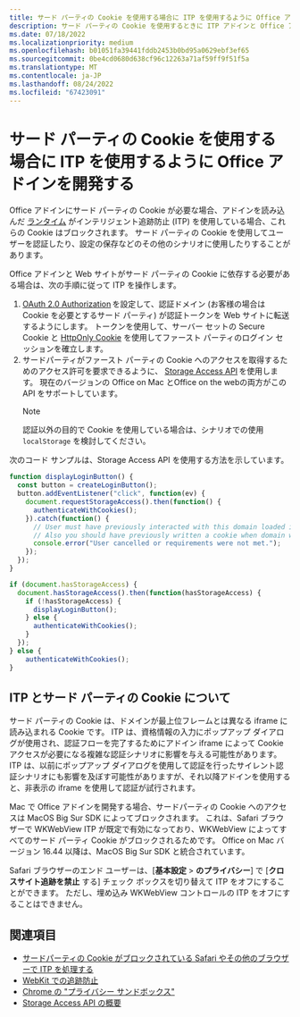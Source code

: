 ```yaml
---
title: サード パーティの Cookie を使用する場合に ITP を使用するように Office アドインを開発する
description: サード パーティの Cookie を使用するときに ITP アドインと Office アドインを操作する方法
ms.date: 07/18/2022
ms.localizationpriority: medium
ms.openlocfilehash: b01051fa39441fddb2453b0bd95a0629ebf3ef65
ms.sourcegitcommit: 0be4cd0680d638cf96c12263a71af59ff9f51f5a
ms.translationtype: MT
ms.contentlocale: ja-JP
ms.lasthandoff: 08/24/2022
ms.locfileid: "67423091"
---
```

# <a name="develop-your-office-add-in-to-work-with-itp-when-using-third-party-cookies"></a>サード パーティの Cookie を使用する場合に ITP を使用するように Office アドインを開発する

Office アドインにサード パーティの Cookie が必要な場合、アドインを読み込んだ [ランタイム](../testing/runtimes.md) がインテリジェント追跡防止 (ITP) を使用している場合、これらの Cookie はブロックされます。 サード パーティの Cookie を使用してユーザーを認証したり、設定の保存などのその他のシナリオに使用したりすることがあります。

Office アドインと Web サイトがサード パーティの Cookie に依存する必要がある場合は、次の手順に従って ITP を操作します。

1. [OAuth 2.0 Authorization](https://tools.ietf.org/html/rfc6749) を設定して、認証ドメイン (お客様の場合は Cookie を必要とするサード パーティ) が認証トークンを Web サイトに転送するようにします。 トークンを使用して、サーバー セットの Secure Cookie と [HttpOnly Cookie](https://developer.mozilla.org/docs/Web/HTTP/Cookies#Secure_and_HttpOnly_cookies) を使用してファースト パーティのログイン セッションを確立します。
1. サードパーティがファースト パーティの Cookie へのアクセスを取得するためのアクセス許可を要求できるように、 [Storage Access API](https://webkit.org/blog/8124/introducing-storage-access-api/) を使用します。 現在のバージョンの Office on Mac とOffice on the webの両方がこの API をサポートしています。
    > [!NOTE]
    > 認証以外の目的で Cookie を使用している場合は、シナリオでの使用 `localStorage` を検討してください。

次のコード サンプルは、Storage Access API を使用する方法を示しています。

```javascript
function displayLoginButton() {
  const button = createLoginButton();
  button.addEventListener("click", function(ev) {
    document.requestStorageAccess().then(function() {
      authenticateWithCookies(); 
    }).catch(function() {
      // User must have previously interacted with this domain loaded in a top frame
      // Also you should have previously written a cookie when domain was loaded in the top frame
      console.error("User cancelled or requirements were not met.");
    });
  });
}

if (document.hasStorageAccess) { 
  document.hasStorageAccess().then(function(hasStorageAccess) { 
    if (!hasStorageAccess) { 
      displayLoginButton(); 
    } else { 
      authenticateWithCookies(); 
    } 
  }); 
} else { 
    authenticateWithCookies(); 
} 
```

## <a name="about-itp-and-third-party-cookies"></a>ITP とサード パーティの Cookie について

サード パーティの Cookie は、ドメインが最上位フレームとは異なる iframe に読み込まれる Cookie です。 ITP は、資格情報の入力にポップアップ ダイアログが使用され、認証フローを完了するためにアドイン iframe によって Cookie アクセスが必要になる複雑な認証シナリオに影響を与える可能性があります。 ITP は、以前にポップアップ ダイアログを使用して認証を行ったサイレント認証シナリオにも影響を及ぼす可能性がありますが、それ以降アドインを使用すると、非表示の iframe を使用して認証が試行されます。

Mac で Office アドインを開発する場合、サードパーティの Cookie へのアクセスは MacOS Big Sur SDK によってブロックされます。 これは、Safari ブラウザーで WKWebView ITP が既定で有効になっており、WKWebView によってすべてのサード パーティ Cookie がブロックされるためです。 Office on Mac バージョン 16.44 以降は、MacOS Big Sur SDK と統合されています。

Safari ブラウザーのエンド ユーザーは、[**基本設定** > **のプライバシー**] で [**クロスサイト追跡を禁止** する] チェック ボックスを切り替えて ITP をオフにすることができます。 ただし、埋め込み WKWebView コントロールの ITP をオフにすることはできません。

## <a name="see-also"></a>関連項目

- [サードパーティの Cookie がブロックされている Safari やその他のブラウザーで ITP を処理する](/azure/active-directory/develop/reference-third-party-cookies-spas)
- [WebKit での追跡防止](https://webkit.org/tracking-prevention/)
- [Chrome の "プライバシー サンドボックス"](https://blog.chromium.org/2020/01/building-more-private-web-path-towards.html)
- [Storage Access API の概要](https://blogs.windows.com/msedgedev/2020/07/08/introducing-storage-access-api/)
